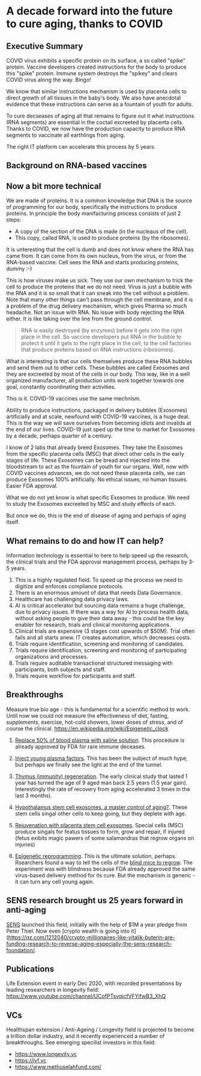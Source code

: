 # A decade forward into the future to cure aging, thanks to COVID

## Executive Summary 
COVID virus exhibits a specific protein on its surface, a so called "spike" protein.
Vaccine developers created instructions for the body to produce this "spike" protein. 
Immune system destroys the "spikey" and clears COVID virus along the way. Bingo!

We know that similar instructions mechanism is used by placenta cells to direct growth of all tissues in the baby's body. 
We also have anecdotal evidence that these instructions can serve as a fountain of youth for adults. 

To cure decseases of aging all that remains to figure out it what instructions (RNA segments) are essential in the coctail excreeted by placenta cells. Thanks to COVID, we now have the production capacity to produce RNA segments to vaccinate all earthlings from aging.

The right IT platform can accelerate this process by 5 years.

## Background on RNA-based vaccines

## Now a bit more technical
We are made of proteins. 
It is a common knowledge that DNA is the source of programming for our body, specifically the instructions to produce proteins. In principle the body manifacturing process consists of just 2 steps:

- A copy of the section of the DNA is made (in the nucleaus of the cell).
- This copy, called RNA, is used to produce proteins (by the ribosomes).

It is unteresting that the cell is dumb and does not know where the RNA has came from. It can come from its own nucleus, from the virus, or from the RNA-based vaccine. Cell sees the RNA and starts producing proteins, dummy :-)

This is how viruses make us sick. They use our own mechanism to trick the cell to produce the proteins that we do not need. Virus is just a bubble with the RNA and it is so small that it can sneak into the cell without a problem. Note that many other things can't pass through the cell membrane, and it is a problem of the drug delivery mechanism, which gives Pharma so much headache. Not an issue with RNA. No issue with body rejecting the RNA either. It is like taking over the line from the ground control.

>RNA is easily destroyed (by enzymes) before it gets into the right place in the cell. So vaccine developers put RNA in the bubble to protect it until it gets to the right place in the cell, to the cell factories that produce proteins based on RNA instructions (ribosomes). 

What is interesting is that our cells themselves produce these RNA bubbles and send them out to other cells. These bubbles are called Exosomes and they are excreeted by most of the cells in our body. This way, like in a well organized manufacturer, all production units work together towards one goal, constantly coordinating their activities.

This is it. COVID-19 vaccines use the same mechnism. 

Ability to produce instructions, packaged in delivery bubbles (Exosomes) artificially and at scale, newfound with COVID-19 vaccines, is a huge deal. This is the way we will save ourselves from becoming idiots and invalids at the end of our lives. COVID-19 just sped up the time to market for Exosomes by a decade, perhaps quarter of a century. 

I know of 2 labs that already breed Exosomes. They take the Exosomes from the specific placenta cells (MSC) that direct other cells in the early stages of life. These Exosomes can be bread and injected into the bloodstream to act as the fountain of youth for our organs. Well, now with COVID vaccines advances, we do not need these placenta cells, we can produce Exosomes 100% artificially. No ethical issues, no human tissues. Easier FDA approval.

What we do not yet know is what specific Exosomes to produce. We need to study the Exosomes excreeted by MSC and study effects of each.

But once we do, this is the end of disease of aging and perhaps of aging itself.

## What remains to do and how IT can help?
Information technology is essential to here to help speed up the research, the clinical trials and the FDA approval management process, perhaps by 3-5 years. 

1. This is a highly regulated field. To speed up the process we need to digitize and enforces compliance protocols. 
1. There is an enormous amount of data that needs Data Governance. 
1. Healthcare has challenging data privacy laws.
1. AI is critical accelerator but sourcing data remains a huge challenge, due to privacy issues. If there was a way for AI to process health data, without asking people to give their data away - this could be the key enabler for research,  trials and clinical monitoring applications.
1. Clinical trials are expensive (3 stages cost upwards of $50M). Trial often fails and all starts anew. IT creates automation, which decreases costs.
1. Trials require identification, screening and monitoring of candidates.
1. Trials require identification, screening and monitoring of participating organizations and processes.
1. Trials require auditable transactional structured messaging with participants, both subjects and staff.
1. Trials require workflow for participants and staff.

## Breakthroughs
Measure true bio age - this is fundamental for a scientific method to work. Until now we could not measure the effectiveness of diet, fasting, supplements, exercise, hot-cold showers, lower doses of stress, and of course the clinical.
https://en.wikipedia.org/wiki/Epigenetic_clock

1. [Replace 50% of blood plasma with saline solution](https://www.aging-us.com/article/103418/text). This procedure is already approved by FDA for rare immune deceases. 

1. [Inject young plasma factors](https://www.biorxiv.org/content/10.1101/2020.05.07.082917v1). This has been the subject of much hype, but perhaps we finally see the light at the end of the tunnel.

1. [Thymus (immunity) regeneration](https://onlinelibrary.wiley.com/doi/full/10.1111/acel.13028). The early clinical study that lasted 1 year has turned the age of 9 aged man back 2.5 years (1.5 year gain). Interestingly the rate of recovery from aging accelerated 3 times in the last 3 months).

1. [Hypothalamus stem cell exosomes, a master control of aging?](https://www.nature.com/articles/nature23282). These stem cells singal other cells to keep going, but they deplete with age.

1. [Rejuvenation with placenta stem cell exosomes](https://www.hindawi.com/journals/sci/2017/6305295/). Special cells (MSC) produce singals for featus tissues to form, grow and repair, if injured (fetus exibits magic pawers of some salamandras that regrow organs on injuries)

1. [Epigenetic reprogramming](https://www.nature.com/articles/s41586-020-2975-4). This is the ultimate solution, perhaps. Rsearchers found a way to tell the cells of the [blind mice to regrow](https://www.biorxiv.org/content/10.1101/710210v1). The experiment was with blindness because FDA already approved the same virus-based delivery method for its cure. But the mechanism is generic - it can turn any cell young again.

## SENS research brought us 25 years forward in anti-aging
[SENS](https://www.sens.org/ ) launched this field, initially with the help of $1M a year pledge from Peter Thiel. Now even [crypto wealth is going into it](https://qz.com/1212040/crypto-millionaires-like-vitalik-buterin-are-funding-research-to-reverse-aging-especially-the-sens-research-foundation/.

## Publications
Life Extension event in early Dec 2020, with recorded presentations by leading researchers in longevity field:
https://www.youtube.com/channel/UCofPTsvqicfVFYifwB3_XhQ

## VCs
Healthspan extension / Anti-Ageing / Longevity field is projected to become a trillion dollar industry,  and it recently experienced a number of breakthroughs. See emerging specilist investors in this field:

- https://www.longevity.vc
- https://lvf.vc
- https://www.methuselahfund.com/
